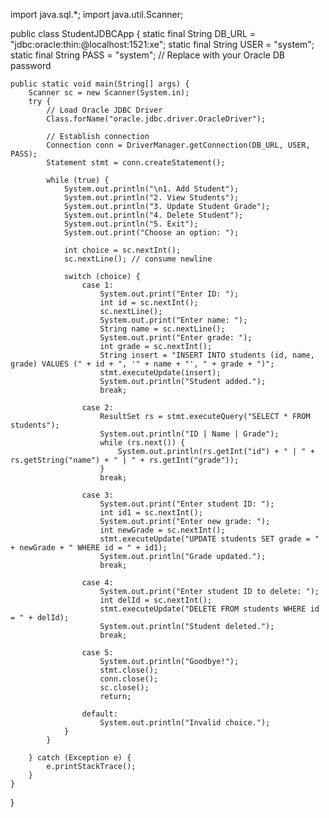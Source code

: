 import java.sql.*;
import java.util.Scanner;

public class StudentJDBCApp {
    static final String DB_URL = "jdbc:oracle:thin:@localhost:1521:xe";
    static final String USER = "system";
    static final String PASS = "system"; // Replace with your Oracle DB password

    public static void main(String[] args) {
        Scanner sc = new Scanner(System.in);
        try {
            // Load Oracle JDBC Driver
            Class.forName("oracle.jdbc.driver.OracleDriver");

            // Establish connection
            Connection conn = DriverManager.getConnection(DB_URL, USER, PASS);
            Statement stmt = conn.createStatement();

            while (true) {
                System.out.println("\n1. Add Student");
                System.out.println("2. View Students");
                System.out.println("3. Update Student Grade");
                System.out.println("4. Delete Student");
                System.out.println("5. Exit");
                System.out.print("Choose an option: ");

                int choice = sc.nextInt();
                sc.nextLine(); // consume newline

                switch (choice) {
                    case 1:
                        System.out.print("Enter ID: ");
                        int id = sc.nextInt();
                        sc.nextLine();
                        System.out.print("Enter name: ");
                        String name = sc.nextLine();
                        System.out.print("Enter grade: ");
                        int grade = sc.nextInt();
                        String insert = "INSERT INTO students (id, name, grade) VALUES (" + id + ", '" + name + "', " + grade + ")";
                        stmt.executeUpdate(insert);
                        System.out.println("Student added.");
                        break;

                    case 2:
                        ResultSet rs = stmt.executeQuery("SELECT * FROM students");
                        System.out.println("ID | Name | Grade");
                        while (rs.next()) {
                            System.out.println(rs.getInt("id") + " | " + rs.getString("name") + " | " + rs.getInt("grade"));
                        }
                        break;

                    case 3:
                        System.out.print("Enter student ID: ");
                        int id1 = sc.nextInt();
                        System.out.print("Enter new grade: ");
                        int newGrade = sc.nextInt();
                        stmt.executeUpdate("UPDATE students SET grade = " + newGrade + " WHERE id = " + id1);
                        System.out.println("Grade updated.");
                        break;

                    case 4:
                        System.out.print("Enter student ID to delete: ");
                        int delId = sc.nextInt();
                        stmt.executeUpdate("DELETE FROM students WHERE id = " + delId);
                        System.out.println("Student deleted.");
                        break;

                    case 5:
                        System.out.println("Goodbye!");
                        stmt.close();
                        conn.close();
                        sc.close();
                        return;

                    default:
                        System.out.println("Invalid choice.");
                }
            }

        } catch (Exception e) {
            e.printStackTrace();
        }
    }
}

